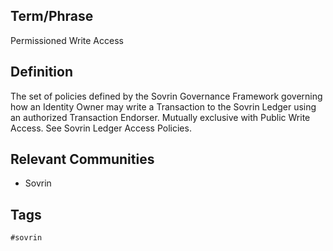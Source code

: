 ## Term/Phrase
Permissioned Write Access

## Definition
The set of policies defined by the Sovrin Governance Framework governing how an Identity Owner may write a Transaction to the Sovrin Ledger using an authorized Transaction Endorser. Mutually exclusive with Public Write Access. See Sovrin Ledger Access Policies.

## Relevant Communities
* Sovrin

## Tags
```
#sovrin
```
